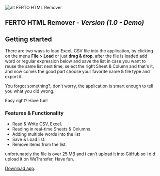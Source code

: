 ![alt FERTO HTML Remover](https://dl.dropbox.com/s/i261abdolwh48br/Ferto-icon.png?dl=0)
## FERTO HTML Remover - *Version (1.0 - Demo)*


## Getting started
There are two ways to load Excel, CSV file into the application, by clicking on the menu **File > Load** or just **drag & drop**,
after the file is loaded add word or regular expression below and save the list in case you want to reuse the same list next time, select the right Sheet & Column and that's it, and now comes the good part choose your favorite name & file type and export it.

You forgot something?, don't worry, the application is smart enough to tell you what you did wrong.

Easy right? Have fun!

### Features & Functionality
* Read & Write CSV, Excel.
* Reading in real-time Sheets & Columns.
* Adding multiple words into the list
* Save & Load list.
* Remove items from the list.

unfortunately the file is over 25 MB and i can't upload it into GitHub so i did upload it on WeTransfer, Have fun.

[Download app](https://we.tl/t-6ocRn00Evs).
